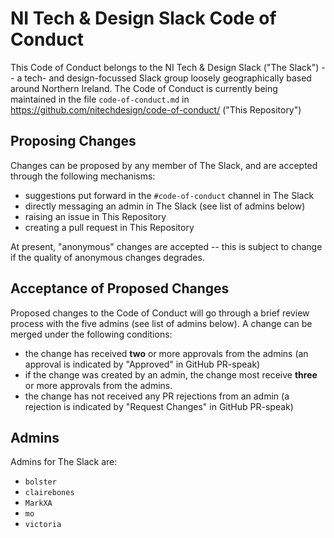 # NI Tech & Design Slack Code of Conduct

This Code of Conduct belongs to the NI Tech & Design Slack ("The Slack") -- a tech- and design-focussed Slack group loosely geographically based around Northern Ireland. The Code of Conduct is currently being maintained in the file `code-of-conduct.md` in https://github.com/nitechdesign/code-of-conduct/ ("This Repository")


## Proposing Changes

Changes can be proposed by any member of The Slack, and are accepted through the following mechanisms:

- suggestions put forward in the `#code-of-conduct` channel in The Slack
- directly messaging an admin in The Slack (see list of admins below)
- raising an issue in This Repository
- creating a pull request in This Repository

At present, "anonymous" changes are accepted -- this is subject to change if the quality of anonymous changes degrades.


## Acceptance of Proposed Changes

Proposed changes to the Code of Conduct will go through a brief review process with the five admins (see list of admins below). A change can be merged under the following conditions:

- the change has received **two** or more approvals from the admins (an approval is indicated by "Approved" in GitHub PR-speak)
- if the change was created by an admin, the change most receive **three** or more approvals from the admins.
- the change has not received any PR rejections from an admin (a rejection is indicated by "Request Changes" in GitHub PR-speak)


## Admins

Admins for The Slack are:

- `bolster`
- `clairebones`
- `MarkXA`
- `mo`
- `victoria`
